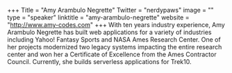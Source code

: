 +++
Title = "Amy Arambulo Negrette"
Twitter = "nerdypaws"
image = ""
type = "speaker"
linktitle = "amy-arambulo-negrette"
website = "http://www.amy-codes.com"
+++
With ten years industry experience, Amy Arambulo Negrette has built web applications for a variety of industries including Yahoo! Fantasy Sports and NASA Ames Research Center. One of her projects modernized two legacy systems impacting the entire research center and won her a Certificate of Excellence from the Ames Contractor Council. Currently, she builds serverless applications for Trek10.
